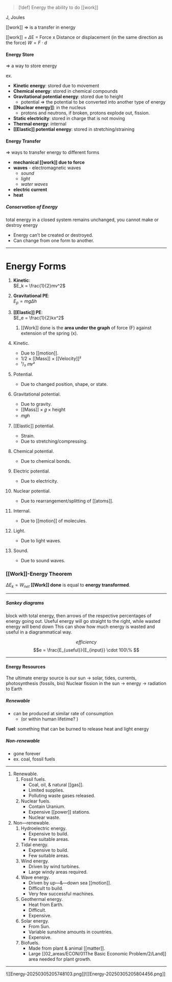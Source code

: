 > [!def] Energy
> the ability to do [[work]]

J, Joules 


[[work]] => is a transfer in energy


[[work]] = $\Delta$E = Force x Distance or displacement (in the same direction as the force)
$W = F \cdot d$


#### Energy Store
=> a way to store energy

ex.
- **Kinetic energy**: stored due to movement
- **Chemical energy**: stored in chemical compounds
- **Gravitational potential energy**: stored due to height
	- potential => the potential to be converted into another type of energy
- **[[Nuclear energy]]**: in the nucleus
	- protons and neutrons, if broken, protons explode out, fission.
- **Static electricity**: stored in charge that is not moving
- **Thermal energy**: internal
- **[[Elastic]] potential energy**: stored in stretching/straining


#### Energy Transfer
=> ways to transfer energy to different forms

- **mechanical [[work]] due to force**
- **waves** - electromagnetic waves
	- *sound*
	- *light*
	- *water waves*
- **electric current**
- **heat**


##### Conservation of Energy
total energy in a closed system remains unchanged, you cannot make or destroy energy
- Energy can’t be created or destroyed.
- Can change from one form to another.


---
# Energy Forms
1. **Kinetic**:  
   $E_k = \frac{1}{2}mv^2$
2. **Gravitational PE**:  
   $E_p = mg\Delta h$
3. **[[Elastic]] PE**:  
   $E_e = \frac{1}{2}kx^2$
	1. [[Work]] done is the **area under the graph** of force (F) against extension of the spring (x).


4. Kinetic.
	- Due to [[motion]].
	- 1/2 × [[Mass]] × [[Velocity]]²
	- ¹/₂ 𝑚𝑣²
5. Potential.
	- Due to changed position, shape, or state.
6. Gravitational potential.
	- Due to gravity.
	- [[Mass]] × 𝑔 × height
	- 𝑚𝑔ℎ
7. [[Elastic]] potential.
	- Strain.
	- Due to stretching/compressing.
8. Chemical potential.
	- Due to chemical bonds.
9. Electric potential.
	- Due to electricity.
10. Nuclear potential.
	- Due to rearrangement/splitting of [[atoms]].
11. Internal.
	- Due to [[motion]] of molecules.
12. Light.
	- Due to light waves.
13. Sound.
	- Due to sound waves.

### [[Work]]-Energy Theorem
$\Delta E_k = W_{net}$
**[[Work]] done** is equal to **energy transformed**.


----
##### Sankey diagrams
block with total energy, then arrows of the respective percentages of energy going out.
Useful energy will go straight to the right, while wasted energy will bend down
This can show how much energy is wasted and useful in a diagrammatical way.

$$efficiency$$
$$e = \frac{E_{useful}}{E_{input}} \cdot 100\% $$




---
#### Energy Resources
The ultimate energy source is our sun -> solar, tides, currents, photosynthesis (fossils, bio)
Nuclear fission in the sun -> energy -> radiation to Earth

##### Renewable
- can be produced at similar rate of consumption
	- (or within human lifetime? )

**Fuel**: something that can be burned to release heat and light energy


##### Non-renewable
- gone forever
- ex. coal, fossil fuels




---
1. Renewable.
	1. Fossil fuels.
		- Coal, oil, & natural [[gas]].
		- Limited supplies.
		- Polluting waste gases released.
	2. Nuclear fuels.
		- Contain Uranium.
		- Expensive [[power]] stations.
		- Nuclear waste.
2. Non—renewable.
	1. Hydroelectric energy.
		- Expensive to build.
		- Few suitable areas.
	2. Tidal energy.
		- Expensive to build.
		- Few suitable areas.
	3. Wind energy.
		- Driven by wind turbines.
		- Large windy areas required.
	4. Wave energy.
		- Driven by up—&—down sea [[motion]].
		- Difficult to build.
		- Very few successful machines.
	5. Geothermal energy.
		- Heat from Earth.
		- Difficult.
		- Expensive.
	6. Solar energy.
		- From Sun.
		- Variable sunshine amounts in countries.
		- Expensive.
	7. Biofuels.
		- Made from plant & animal [[matter]].
		- Large [[02_areas/ECON/01The Basic Economic Problem/2/Land]] area needed for plant growth.

---

![[Energy-20250305205748103.png]]![[Energy-20250305205804456.png]]
